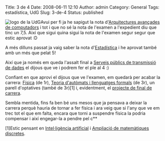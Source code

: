 Title: 3 de 4
Date: 2008-06-11 12:10
Author: admin
Category: General
Tags: estadística, UdG
Slug: 3-de-4
Status: published

<img src="http://gil.badall.net/wp-content/uploads/2008/02/sigles_blau.jpg" data-align="right" alt="logo de la UdG" />Avui per fi ja he sapigut la nota d'<a href="https://pserv.udg.edu/FitxesAssignatures/VistaPublica.aspx?IdCursAcademic=2007&amp;IdAssignatura=3105IS0003&amp;tab=1" target="_blank" rel="noopener">Arquitectures avançades de computadors</a> i tot i que no sé la nota de l'examen a l'expedient diu que tinc un 7,5. Així que sigui quina sigui la nota de l'examen segur segur que estic aprovat :D

A més dilluns passat ja vaig saber la nota d'<a href="https://pserv.udg.edu/FitxesAssignatures/VistaPublica.aspx?IdCursAcademic=2007&amp;IdAssignatura=3105IS0009&amp;tab=1" target="_blank" rel="noopener">Estadística</a> i he aprovat també amb un més que pelat 5!

Així que ja només em queda l'assalt final a <a href="https://pserv.udg.edu/FitxesAssignatures/VistaPublica.aspx?IdCursAcademic=2007&amp;IdAssignatura=3105IS0014&amp;tab=1" target="_blank" rel="noopener">Serveis públics de transmissió de dades</a> el dijous que ve i podrem fer el ple al 4 :)

Confiant en que aprovi el dijous que ve l'examen, em quedarà per acabar la carrera: <a href="https://pserv.udg.edu/FitxesAssignatures/VistaPublica.aspx?IdCursAcademic=2007&amp;IdAssignatura=3105II0002&amp;tab=1" target="_blank" rel="noopener">Física</a> (de 1r), <a href="https://pserv.udg.edu/FitxesAssignatures/VistaPublica.aspx?IdCursAcademic=2007&amp;IdAssignatura=3105IS0017&amp;tab=1" target="_blank" rel="noopener">Teoria d'autòmats i llenguatges formals</a> (de 3r), un parell d'optatives (també de 3r)\[1\] i, evidentment, el <a href="https://pserv.udg.edu/FitxesAssignatures/VistaPublica.aspx?IdCursAcademic=2007&amp;IdAssignatura=3105II0009&amp;tab=1" target="_blank" rel="noopener">projecte de final de carrera</a>.

Sembla mentida, fins fa ben bé uns mesos que ja pensava a deixar la carrera perquè hauria de tornar a fer física i ara veig que si l'any que ve em trec tot el que em falta, encara que torni a suspendre física la podria compensar i així engegar-la a pendre pel c\*\*

\[1\]Estic pensant en <a href="https://pserv.udg.edu/FitxesAssignatures/VistaPublica.aspx?IdCursAcademic=2007&amp;IdAssignatura=3105IS0010&amp;tab=1" target="_blank" rel="noopener">Intel·ligència artificial</a> i <a href="https://pserv.udg.edu/FitxesAssignatures/VistaPublica.aspx?IdCursAcademic=2007&amp;IdAssignatura=3105IS0002&amp;tab=1" target="_blank" rel="noopener">Ampliació de matemàtiques discretes</a>.
